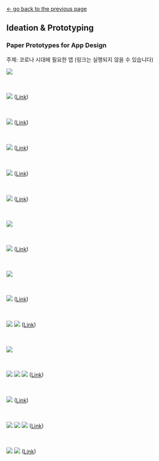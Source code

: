 [← go back to the previous page](../IdeaProto.md)

## Ideation & Prototyping

### Paper Prototypes for App Design
주제: 코로나 시대에 필요한 앱
(링크는 실행되지 않을 수 있습니다)

![](/MidExhibitionImg/1.jpg)
<br><br><br>

![](/MidExhibitionImg/3.jpg)
([Link](https://marvelapp.com/e383hih))
<br><br><br>

![](/MidExhibitionImg/4.jpg)
([Link](https://marvelapp.com/e32ig1a))
<br><br><br>

![](/MidExhibitionImg/5.jpg)
([Link](https://marvelapp.com/5648hij))
<br><br><br>

![](/MidExhibitionImg/6.jpg)
([Link](https://marvelapp.com/562i237))
<br><br><br>

![](/MidExhibitionImg/9.jpg)
([Link](https://marvelapp.com/ac32d4b))
<br><br><br>

![](/MidExhibitionImg/13.jpg)
<br><br><br>

![](/MidExhibitionImg/14.jpg)
([Link](https://marvelapp.com/22a48ee6))
<br><br><br>

![](/MidExhibitionImg/20.jpg)
<br><br><br>

![](/MidExhibitionImg/21.jpg)
([Link](https://marvelapp.com/11544a6e))
<br><br><br>

![](/MidExhibitionImg/23-1.jpg) ![](/MidExhibitionImg/23-2.jpg)
([Link](https://marvelapp.com/561ec85))
<br><br><br>

![](/MidExhibitionImg/26.jpg)
<br><br><br>

![](/MidExhibitionImg/30-1.jpg) ![](/MidExhibitionImg/30-2.jpg) ![](/MidExhibitionImg/30-3.jpg)
([Link](https://marvelapp.com/22996gag))
<br><br><br>

![](/MidExhibitionImg/31.jpg)
([Link](https://marvelapp.com/22a8a786))
<br><br><br>

![](/MidExhibitionImg/33-1.jpg) ![](/MidExhibitionImg/33-2.jpg) ![](/MidExhibitionImg/33-3.jpg)
([Link](https://marvelapp.com/4e8f6i1))
<br><br><br>

![](/MidExhibitionImg/34-1.jpg) ![](/MidExhibitionImg/34-2.jpg)
([Link](https://marvelapp.com/22a66ef6))
<br><br><br>